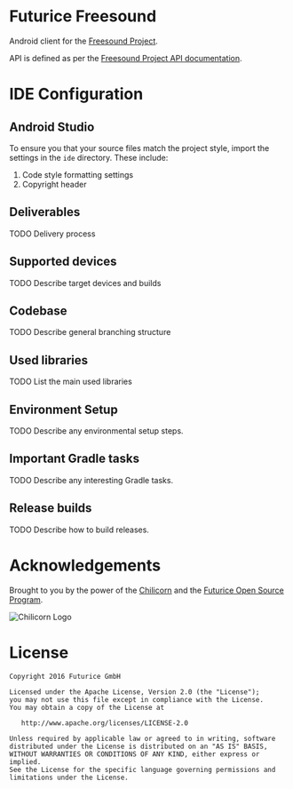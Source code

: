 
# Futurice Freesound

Android client for the [Freesound Project](http://freesound.org/).

API is defined as per the [Freesound Project API documentation](http://freesound.org/docs/api/).

# IDE Configuration

## Android Studio
To ensure you that your source files match the project style, import the settings in the `ide` directory. These include:

1. Code style formatting settings
2. Copyright header

## Deliverables

TODO Delivery process

## Supported devices

TODO Describe target devices and builds

## Codebase

TODO Describe general branching structure

## Used libraries

TODO List the main used libraries

## Environment Setup

TODO Describe any environmental setup steps.

## Important Gradle tasks

TODO Describe any interesting Gradle tasks.

## Release builds

TODO Describe how to build releases.

# Acknowledgements

Brought to you by the power of the [Chilicorn](http://spiceprogram.org/chilicorn-history/) and the [Futurice Open Source Program](http://spiceprogram.org/).

![Chilicorn Logo](https://raw.githubusercontent.com/futurice/spiceprogram/gh-pages/assets/img/logo/chilicorn_no_text-256.png)

License
=======

    Copyright 2016 Futurice GmbH

    Licensed under the Apache License, Version 2.0 (the "License");
    you may not use this file except in compliance with the License.
    You may obtain a copy of the License at

       http://www.apache.org/licenses/LICENSE-2.0

    Unless required by applicable law or agreed to in writing, software
    distributed under the License is distributed on an "AS IS" BASIS,
    WITHOUT WARRANTIES OR CONDITIONS OF ANY KIND, either express or implied.
    See the License for the specific language governing permissions and
    limitations under the License.

